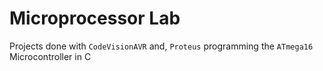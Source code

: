 # Microprocessor Lab

Projects done with `CodeVisionAVR` and, `Proteus`
programming the `ATmega16` Microcontroller in C
